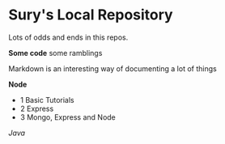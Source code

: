 # Sury's Local Repository

Lots of odds and ends in this repos.

__Some code__ some ramblings

Markdown is an interesting way of documenting a lot of things

__Node__

- 1 Basic Tutorials
- 2 Express
- 3 Mongo, Express and Node

_Java_
